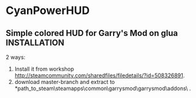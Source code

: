 CyanPowerHUD
===
Simple colored HUD for Garry's Mod on glua
INSTALLATION
---
2 ways:
1. Install it from workshop http://steamcommunity.com/sharedfiles/filedetails/?id=508326891.
2. download master-branch and extract to *path_to_steam\steamapps\common\garrysmod\garrysmod\addons\ .
